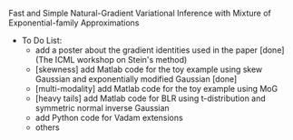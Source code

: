 Fast and Simple Natural-Gradient Variational Inference with Mixture of Exponential-family Approximations

* To Do List:
  * add a poster about the gradient identities used in the paper [done] (The ICML workshop on Stein's method) 
  * [skewness] add Matlab code for the toy example using skew Gaussian and exponentially modified Gaussian [done] 
  * [multi-modality] add Matlab code for the toy example using MoG
  * [heavy tails] add Matlab code for BLR using t-distribution and  symmetric normal inverse Gaussian
  * add Python code for Vadam extensions
  * others
